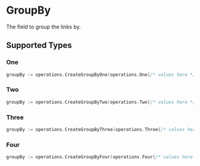# GroupBy

The field to group the links by.


## Supported Types

### One

```go
groupBy := operations.CreateGroupByOne(operations.One{/* values here */})
```

### Two

```go
groupBy := operations.CreateGroupByTwo(operations.Two{/* values here */})
```

### Three

```go
groupBy := operations.CreateGroupByThree(operations.Three{/* values here */})
```

### Four

```go
groupBy := operations.CreateGroupByFour(operations.Four{/* values here */})
```


